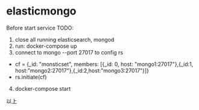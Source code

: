 # elasticmongo <br>
Before start service
TODO:
1. close all running elasticsearch, mongod
2. run: docker-compose up
3. connect to mongo --port 27017 to config rs
  - cf = {_id: "monsticset", members: [{_id: 0, host: "mongo1:27017"},{_id:1, host:"mongo2:27017"},{_id:2,host:"mongo3:27017"}]}
  - rs.initiate(cf)
4. docker-compose start

以上
